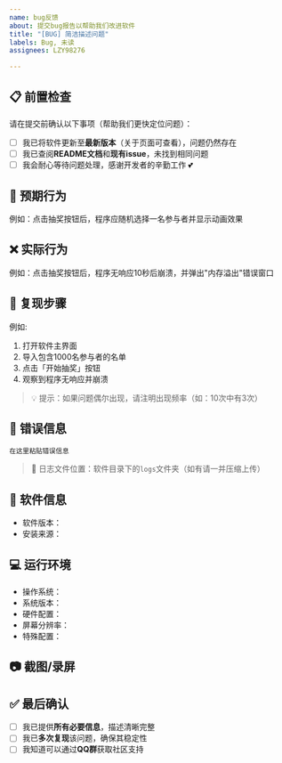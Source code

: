 ```yaml
---
name: bug反馈
about: 提交bug报告以帮助我们改进软件
title: "[BUG] 简洁描述问题"
labels: Bug, 未读
assignees: LZY98276

---
```


## 📋 前置检查
请在提交前确认以下事项（帮助我们更快定位问题）：
- [ ] 我已将软件更新至**最新版本**（关于页面可查看），问题仍然存在
- [ ] 我已查阅**README文档**和**现有issue**，未找到相同问题
- [ ] 我会耐心等待问题处理，感谢开发者的辛勤工作 💕

## 🌟 预期行为
<!-- 清晰描述软件应该表现出的正确行为 -->
例如：点击抽奖按钮后，程序应随机选择一名参与者并显示动画效果

## ❌ 实际行为
<!-- 详细描述软件当前的错误行为 -->
例如：点击抽奖按钮后，程序无响应10秒后崩溃，并弹出"内存溢出"错误窗口

## 🔄 复现步骤
<!-- 分步骤描述如何触发此问题，越详细越好 -->
例如:
1. 打开软件主界面
2. 导入包含1000名参与者的名单
3. 点击「开始抽奖」按钮
4. 观察到程序无响应并崩溃

> 💡 提示：如果问题偶尔出现，请注明出现频率（如：10次中有3次）

## 📝 错误信息
<!-- 粘贴任何错误弹窗、日志文件或控制台输出 -->
```
在这里粘贴错误信息
```

> 📍 日志文件位置：软件目录下的`logs`文件夹（如有请一并压缩上传）

## 📌 软件信息
- 软件版本：<!-- 在关于页面查看，例如 v1.2.3 -->
- 安装来源：<!-- GitHub Releases / 123云盘 / 其他 -->

## 💻 运行环境
<!-- 请提供以下详细信息，帮助我们复现问题 -->
- 操作系统：<!-- 例如 Windows 10 专业版 21H2 / Windows 11 家庭版 -->
- 系统版本：<!-- 按Win+R输入winver查看，例如 19044.1889 -->
- 硬件配置：<!-- CPU型号 / 内存大小 / 显卡型号 -->
- 屏幕分辨率：<!-- 例如 1920×1080 (100%缩放) -->
- 特殊配置：<!-- 如使用管理员权限运行 / 虚拟机环境 / 网络代理等 -->

## 📷 截图/录屏
<!-- 强烈推荐：添加截图或录屏直观展示问题 -->
<!-- 可直接拖拽文件到此处上传 -->

## ✅ 最后确认
- [ ] 我已提供**所有必要信息**，描述清晰完整
- [ ] 我已**多次复现**该问题，确保其稳定性
- [ ] 我知道可以通过**QQ群**获取社区支持
